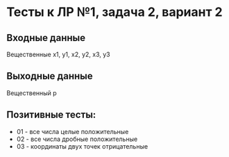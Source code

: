 # Тесты к ЛР №1, задача 2, вариант 2

## Входные данные

Вещественные x1, y1, x2, y2, x3, y3

## Выходные данные

Вещественный p

## Позитивные тесты:

- 01 - все числа целые положительные
- 02 - все числа дробные положительные
- 03 - координаты двух точек отрицательные